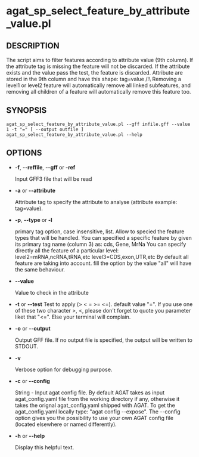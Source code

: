 # agat\_sp\_select\_feature\_by\_attribute\_value.pl

## DESCRIPTION

The script aims to filter features according to attribute value (9th column).
If the attribute tag is missing the feature will not be discarded.
If the attribute exists and the value pass the test, the feature is discarded.
Attribute are stored in the 9th column and have this shape: tag=value
/!\\ Removing a level1 or level2 feature will automatically remove all linked subfeatures, and
removing all children of a feature will automatically remove this feature too.

## SYNOPSIS

```
agat_sp_select_feature_by_attribute_value.pl --gff infile.gff --value 1 -t "=" [ --output outfile ]
agat_sp_select_feature_by_attribute_value.pl --help
```

## OPTIONS

- **-f**, **--reffile**, **--gff**  or **-ref**

    Input GFF3 file that will be read

- **-a** or **--attribute**

    Attribute tag to specify the attribute to analyse (attribute example: tag=value).

- **-p**,  **--type** or  **-l**

    primary tag option, case insensitive, list. Allow to specied the feature types that will be handled.
    You can specified a specific feature by given its primary tag name (column 3) as: cds, Gene, MrNa
    You can specify directly all the feature of a particular level:
          level2=mRNA,ncRNA,tRNA,etc
          level3=CDS,exon,UTR,etc
    By default all feature are taking into account. fill the option by the value "all" will have the same behaviour.

- **--value**

    Value to check in the attribute

- **-t** or **--test**
Test to apply (> < = >= <=). default value "=". If you use one of these two character >, <, please don't forget to quote you parameter liket that "<=". Else your terminal will complain.
- **-o** or **--output**

    Output GFF file.  If no output file is specified, the output will be
    written to STDOUT.

- **-v**

    Verbose option for debugging purpose.

- **-c** or **--config**

    String - Input agat config file. By default AGAT takes as input agat_config.yaml file from the working directory if any,
    otherwise it takes the orignal agat_config.yaml shipped with AGAT. To get the agat_config.yaml locally type: "agat config --expose".
    The --config option gives you the possibility to use your own AGAT config file (located elsewhere or named differently).

- **-h** or **--help**

    Display this helpful text.

